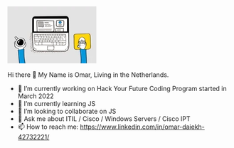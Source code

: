 [![Header](https://github.com/Omarsd007/omarsd007/blob/master/200w.webp "Header")](https://some-url.dev/)


Hi there 👋
My Name is Omar, Living in the Netherlands.


- 🔭 I’m currently working on Hack Your Future Coding Program started in March 2022
- 🌱 I’m currently learning JS 
- 👯 I’m looking to collaborate on JS
- 💬 Ask me about ITIL / Cisco / Windows Servers / Cisco IPT 
- 📫 How to reach me: https://www.linkedin.com/in/omar-daiekh-42732221/

